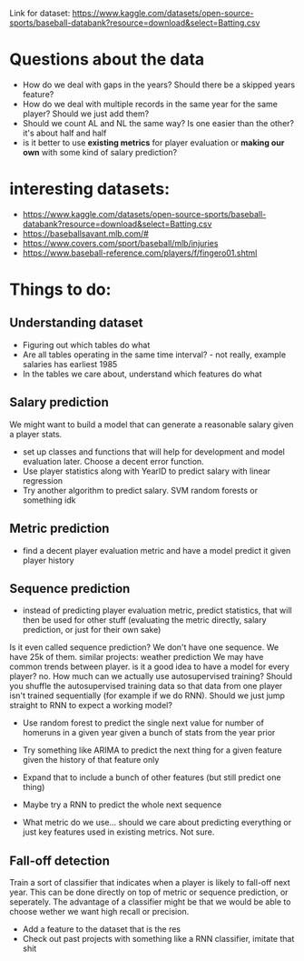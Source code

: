 Link for dataset: https://www.kaggle.com/datasets/open-source-sports/baseball-databank?resource=download&select=Batting.csv



# Questions about the data
- How do we deal with gaps in the years? Should there be a skipped years feature?
- How do we deal with multiple records in the same year for the same player? Should we just add them?
- Should we count AL and NL the same way? Is one easier than the other? it's about half and half
- is it better to use **existing metrics** for player evaluation or **making our own** with some kind of salary prediction?

# interesting datasets:
- https://www.kaggle.com/datasets/open-source-sports/baseball-databank?resource=download&select=Batting.csv
- https://baseballsavant.mlb.com/#
- https://www.covers.com/sport/baseball/mlb/injuries
- https://www.baseball-reference.com/players/f/fingero01.shtml

# Things to do:
## Understanding dataset
- Figuring out which tables do what
- Are all tables operating in the same time interval? - not really, example salaries has earliest 1985
- In the tables we care about, understand which features do what


## Salary prediction
We might want to build a model that can generate a reasonable salary given a player stats. 
- set up classes and functions that will help for development and model evaluation later. Choose a decent error function.
- Use player statistics along with YearID to predict salary with linear regression
- Try another algorithm to predict salary. SVM random forests or something idk

## Metric prediction
- find a decent player evaluation metric and have a model predict it given player history

## Sequence prediction
- instead of predicting player evaluation metric, predict statistics, that will then be used for other stuff (evaluating the metric directly, salary prediction, or just for their own sake)

Is it even called sequence prediction? We don't have one sequence. We have 25k of them. similar projects: weather prediction
We may have common trends between player. is it a good idea to have a model for every player? no.
How much can we actually use autosupervised training? Should you shuffle the autosupervised training data so that data from one player isn't trained sequentially (for example if we do RNN). Should we just jump straight to RNN to expect a working model?

- Use random forest to predict the single next value for number of homeruns in a given year given a bunch of stats from the year prior
- Try something like ARIMA to predict the next thing for a given feature given the history of that feature only
- Expand that to include a bunch of other features (but still predict one thing)
- Maybe try a RNN to predict the whole next sequence

- What metric do we use... should we care about predicting everything or just key features used in existing metrics. Not sure.

## Fall-off detection
Train a sort of classifier that indicates when a player is likely to fall-off next year. This can be done directly on top of metric or sequence prediction, or seperately. The advantage of a classifier might be that we would be able to choose wether we want high recall or precision.
- Add a feature to the dataset that is the res
- Check out past projects with something like a RNN classifier, imitate that shit



